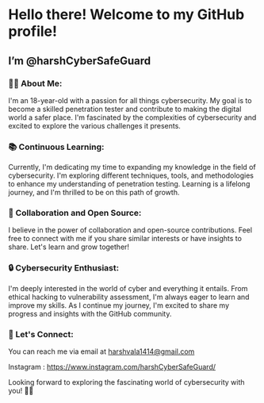 # Hello there! Welcome to my GitHub profile!
## I’m @harshCyberSafeGuard

### 🕵️‍♂️ About Me:
I'm an 18-year-old with a passion for all things cybersecurity. My goal is to become a skilled penetration tester and contribute to making the digital world a safer place.
I'm fascinated by the complexities of cybersecurity and excited to explore the various challenges it presents.

### 📚 Continuous Learning:
Currently, I'm dedicating my time to expanding my knowledge in the field of cybersecurity. I'm exploring different techniques, tools, and methodologies to enhance my understanding of penetration testing. Learning is a lifelong journey, and I'm thrilled to be on this path of growth.

### 🤝 Collaboration and Open Source:
I believe in the power of collaboration and open-source contributions. Feel free to connect with me if you share similar interests or have insights to share. Let's learn and grow together!

### 🔒 Cybersecurity Enthusiast:
I'm deeply interested in the world of cyber and everything it entails. From ethical hacking to vulnerability assessment, I'm always eager to learn and improve my skills. As I continue my journey, I'm excited to share my progress and insights with the GitHub community.

### 🚀 Let's Connect:
You can reach me via email at harshvala1414@gmail.com 

Instagram : https://www.instagram.com/harshCyberSafeGuard/

Looking forward to exploring the fascinating world of cybersecurity with you! 🚀🔐
